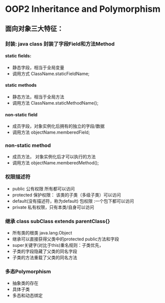 # OOP2 Inheritance and Polymorphism
## 面向对象三大特征：
### 封装: java class 封装了字段Field和方法Method
#### static fields:
- 静态字段，相当于全局变量
- 调用方式  ClassName.staticFieldName;
#### static methods
- 静态方法，相当于全局方法
- 调用方法 ClassName.staticMethodName();
#### non-static  field
- 成员字段，对象实例化后拥有的独立的字段/数据
- 调用方法 objectName.memberedField;
### non-static method
- 成员方法， 对象实例化后才可以执行的方法
- 调用方法  objectName.memberedMethod();
### 权限描述符
- public 公有权限 所有都可以访问
- protected 保护权限： 该类的子类（多级子类）可以访问
- default(没有描述符，称为default) 包权限 :一个包下都可以访问
- private 私有权限，只有本类/自身可以访问
### 继承  class subClass extends parentClass{}
- 所有类的根类 java.lang.Object
- 继承可以直接获得父类中的protected public方法和字段
- super关键字(对比于this)重名规则：子类优先，
- 子类的字段隐藏了父类的同名字段
- 子类的方法重载了父类的同名方法

### 多态Polymorphism
- 抽象类的存在
- 具体子类
- 多态和动态绑定
